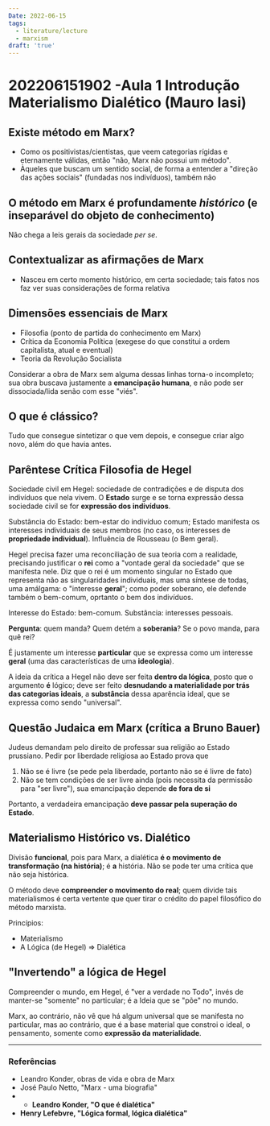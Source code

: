 ```yaml
---
Date: 2022-06-15
tags:
  - literature/lecture
  - marxism
draft: 'true'
---
```


# 202206151902 -Aula 1 Introdução Materialismo Dialético (Mauro Iasi)
## Existe método em Marx?
- Como os positivistas/cientistas, que veem categorias rígidas e eternamente válidas, então "não, Marx não possui um método".
- Àqueles que buscam um sentido social, de forma a entender a "direção das ações sociais" (fundadas nos indivíduos), também não

## O método em Marx é profundamente *histórico* (e inseparável do objeto de conhecimento)
Não chega a leis gerais da sociedade *per se*.

## Contextualizar as afirmações de Marx
- Nasceu em certo momento histórico, em certa sociedade; tais fatos nos faz ver suas considerações de forma relativa

## Dimensões essenciais de Marx
- Filosofia (ponto de partida do conhecimento em Marx)
- Crítica da Economia Política (exegese do que constitui a ordem capitalista, atual e eventual)
- Teoria da Revolução Socialista

Considerar a obra de Marx sem alguma dessas linhas torna-o incompleto; sua obra buscava justamente a **emancipação humana**, e não pode ser dissociada/lida senão com esse "viés".

## O que é clássico?
Tudo que consegue sintetizar o que vem depois, e consegue criar algo novo, além do que havia antes.

## Parêntese Crítica Filosofia de Hegel
Sociedade civil em Hegel: sociedade de contradições e de disputa dos indivíduos que nela vivem. O **Estado** surge e se torna expressão dessa sociedade civil se for **expressão dos indivíduos**.

Substância do Estado: bem-estar do indivíduo comum;
Estado manifesta os interesses individuais de seus membros (no caso, os interesses de **propriedade individual**). Influência de Rousseau (o Bem geral).

Hegel precisa fazer uma reconciliação de sua teoria com a realidade, precisando justificar o **rei** como a "vontade geral da sociedade" que se manifesta nele. Diz que o rei é um momento singular no Estado que representa não as singularidades individuais, mas uma síntese de todas, uma amálgama: o "interesse **geral**"; como poder soberano, ele defende também o bem-comum, oprtanto o bem dos indivíduos.

Interesse do Estado: bem-comum. Substância: interesses pessoais.

**Pergunta**: quem manda? Quem detém a **soberania**? Se o povo manda, para quê rei?

É justamente um interesse **particular** que se expressa como um interesse **geral** (uma das características de uma **ideologia**). 

A ideia da crítica a Hegel não deve ser feita **dentro da lógica**, posto que o argumento **é** lógico; deve ser feito **desnudando a materialidade por trás das categorias ideais**, a **substância** dessa aparência ideal, que se expressa como sendo "universal". 

## Questão Judaica em Marx (crítica a Bruno Bauer)
Judeus demandam pelo direito de professar sua religião ao Estado prussiano. Pedir por liberdade religiosa ao Estado prova que
1. Não se é livre (se pede pela liberdade, portanto não se é livre de fato)
2. Não se tem condições de ser livre ainda (pois necessita da permissão para "ser livre"), sua emancipação depende **de fora de si**

Portanto, a verdadeira emancipação **deve passar pela superação do Estado**.

## Materialismo Histórico vs. Dialético
Divisão **funcional**, pois para Marx, a dialética **é o movimento de transformação (na história)**; é **a** história. Não se pode ter uma crítica que não seja histórica.

O método deve **compreender o movimento do real**; quem divide tais materialismos é certa vertente que quer tirar o crédito do papel filosófico do método marxista. 

Princípios:
- Materialismo 
- A Lógica (de Hegel) => Dialética

## "Invertendo" a lógica de Hegel
Compreender o mundo, em Hegel, é "ver a verdade no Todo", invés de manter-se "somente" no particular; é a Ideia que se "põe" no mundo.

Marx, ao contrário, não vê que há algum universal que se manifesta no particular, mas ao contrário, que é a base material que constroi o ideal, o pensamento, somente como **expressão da materialidade**. 



---
### Referências
- Leandro Konder, obras de vida e obra de Marx
- José Paulo Netto, "Marx - uma biografia"
- - **Leandro Konder, "O que é dialética"**
- **Henry Lefebvre, "Lógica formal, lógica dialética"**